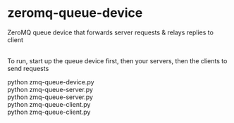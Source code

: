 # zeromq-queue-device
ZeroMQ queue device that forwards server requests &amp; relays replies to client



<br/>
To run, start up the queue device first, then your servers, then the clients to send requests<br/>

python zmq-queue-device.py<br/>
python zmq-queue-server.py<br/>
python zmq-queue-server.py<br/>
python zmq-queue-client.py<br/>
python zmq-queue-client.py<br/>